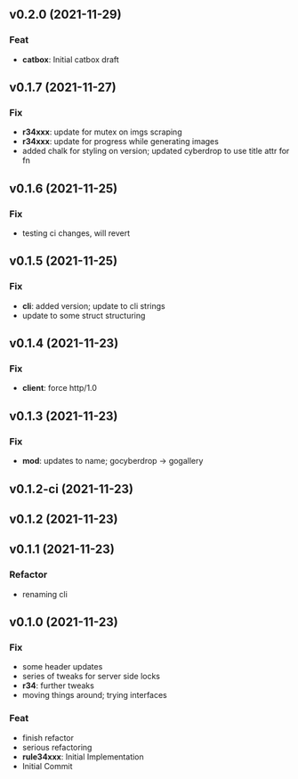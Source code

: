 ## v0.2.0 (2021-11-29)

### Feat

- **catbox**: Initial catbox draft

## v0.1.7 (2021-11-27)

### Fix

- **r34xxx**: update for mutex on imgs scraping
- **r34xxx**: update for progress while generating images
- added chalk for styling on version; updated cyberdrop to use title attr for fn

## v0.1.6 (2021-11-25)

### Fix

- testing ci changes, will revert

## v0.1.5 (2021-11-25)

### Fix

- **cli**: added version; update to cli strings
- update to some struct structuring

## v0.1.4 (2021-11-23)

### Fix

- **client**: force http/1.0

## v0.1.3 (2021-11-23)

### Fix

- **mod**: updates to name; gocyberdrop -> gogallery

## v0.1.2-ci (2021-11-23)

## v0.1.2 (2021-11-23)

## v0.1.1 (2021-11-23)

### Refactor

- renaming cli

## v0.1.0 (2021-11-23)

### Fix

- some header updates
- series of tweaks for server side locks
- **r34**: further tweaks
- moving things around; trying interfaces

### Feat

- finish refactor
- serious refactoring
- **rule34xxx**: Initial Implementation
- Initial Commit
